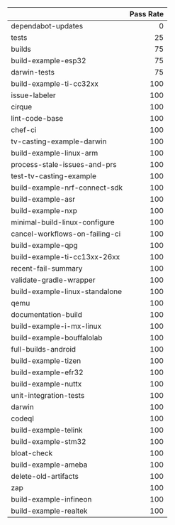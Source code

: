 |                                |   Pass Rate |
|:-------------------------------|------------:|
| dependabot-updates             |           0 |
| tests                          |          25 |
| builds                         |          75 |
| build-example-esp32            |          75 |
| darwin-tests                   |          75 |
| build-example-ti-cc32xx        |         100 |
| issue-labeler                  |         100 |
| cirque                         |         100 |
| lint-code-base                 |         100 |
| chef-ci                        |         100 |
| tv-casting-example-darwin      |         100 |
| build-example-linux-arm        |         100 |
| process-stale-issues-and-prs   |         100 |
| test-tv-casting-example        |         100 |
| build-example-nrf-connect-sdk  |         100 |
| build-example-asr              |         100 |
| build-example-nxp              |         100 |
| minimal-build-linux-configure  |         100 |
| cancel-workflows-on-failing-ci |         100 |
| build-example-qpg              |         100 |
| build-example-ti-cc13xx-26xx   |         100 |
| recent-fail-summary            |         100 |
| validate-gradle-wrapper        |         100 |
| build-example-linux-standalone |         100 |
| qemu                           |         100 |
| documentation-build            |         100 |
| build-example-i-mx-linux       |         100 |
| build-example-bouffalolab      |         100 |
| full-builds-android            |         100 |
| build-example-tizen            |         100 |
| build-example-efr32            |         100 |
| build-example-nuttx            |         100 |
| unit-integration-tests         |         100 |
| darwin                         |         100 |
| codeql                         |         100 |
| build-example-telink           |         100 |
| build-example-stm32            |         100 |
| bloat-check                    |         100 |
| build-example-ameba            |         100 |
| delete-old-artifacts           |         100 |
| zap                            |         100 |
| build-example-infineon         |         100 |
| build-example-realtek          |         100 |